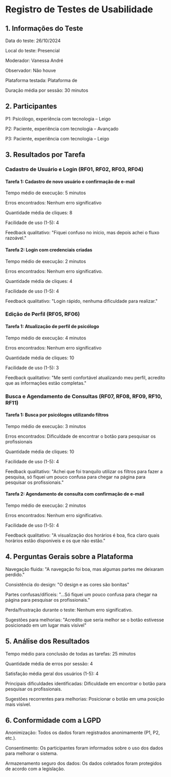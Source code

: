 # Registro de Testes de Usabilidade

## 1. Informações do Teste 

Data do teste: 26/10/2024 

Local do teste: Presencial 

Moderador: Vanessa André 

Observador: Não houve 

Plataforma testada: Plataforma de  

Duração média por sessão: 30 minutos 

## 2. Participantes 

P1: Psicólogo, experiência com tecnologia – Leigo 

P2: Paciente, experiência com tecnologia – Avançado 

P3: Paciente, experiência com tecnologia – Leigo 


## 3. Resultados por Tarefa 

### Cadastro de Usuário e Login (RF01, RF02, RF03, RF04) 

#### Tarefa 1: Cadastro de novo usuário e confirmação de e-mail 

Tempo médio de execução: 5 minutos 

Erros encontrados: Nenhum erro significativo 

Quantidade média de cliques: 8 

Facilidade de uso (1-5): 4 

Feedback qualitativo: "Fiquei confuso no início, mas depois achei o fluxo razoável." 


#### Tarefa 2: Login com credenciais criadas 

Tempo médio de execução: 2 minutos 

Erros encontrados: Nenhum erro significativo. 

Quantidade média de cliques: 4 

Facilidade de uso (1-5): 4 

Feedback qualitativo: "Login rápido, nenhuma dificuldade para realizar." 


### Edição de Perfil (RF05, RF06) 

#### Tarefa 1: Atualização de perfil de psicólogo 

Tempo médio de execução: 4 minutos 

Erros encontrados: Nenhum erro significativo 

Quantidade média de cliques: 10 

Facilidade de uso (1-5): 3 

Feedback qualitativo: "Me senti confortável atualizando meu perfil, acredito que as informações estão completas." 


### Busca e Agendamento de Consultas (RF07, RF08, RF09, RF10, RF11) 

#### Tarefa 1: Busca por psicólogos utilizando filtros 

Tempo médio de execução: 3 minutos 

Erros encontrados: Dificuldade de encontrar o botão para pesquisar os profissionais 

Quantidade média de cliques: 10 

Facilidade de uso (1-5): 4 

Feedback qualitativo: "Achei que foi tranquilo utilizar os filtros para fazer a pesquisa, só fiquei um pouco confusa para chegar na página para pesquisar os profissionais." 


#### Tarefa 2: Agendamento de consulta com confirmação de e-mail 

Tempo médio de execução: 2 minutos 

Erros encontrados: Nenhum erro significativo. 

Facilidade de uso (1-5): 4 

Feedback qualitativo: "A visualização dos horários é boa, fica claro quais horários estão disponíveis e os que não estão." 


## 4. Perguntas Gerais sobre a Plataforma 

Navegação fluida: "A navegação foi boa, mas algumas partes me deixaram perdido." 

Consistência do design: "O design e as cores são bonitas" 

Partes confusas/difíceis: "...Só fiquei um pouco confusa para chegar na página para pesquisar os profissionais." 

Perda/frustração durante o teste: Nenhum erro significativo. 

Sugestões para melhorias: "Acredito que seria melhor se o botão estivesse posicionado em um lugar mais visível" 


## 5. Análise dos Resultados 

Tempo médio para conclusão de todas as tarefas: 25 minutos 

Quantidade média de erros por sessão: 4 

Satisfação média geral dos usuários (1-5): 4 

Principais dificuldades identificadas: Dificuldade em encontrar o botão para pesquisar os profissionais. 

Sugestões recorrentes para melhorias: Posicionar o botão em uma posição mais visível. 


## 6. Conformidade com a LGPD 

Anonimização: Todos os dados foram registrados anonimamente (P1, P2, etc.). 

Consentimento: Os participantes foram informados sobre o uso dos dados para melhorar o sistema. 

Armazenamento seguro dos dados: Os dados coletados foram protegidos de acordo com a legislação. 


